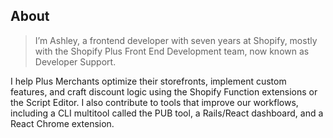 ## About

> I’m Ashley, a frontend developer with seven years at Shopify, mostly with the Shopify Plus Front End Development team, now known as Developer Support. 

I help Plus Merchants optimize their storefronts, implement custom features, and craft discount logic using the Shopify Function extensions or the Script Editor. I also contribute to tools that improve our workflows, including a CLI multitool called the PUB tool, a Rails/React dashboard, and a React Chrome extension.
